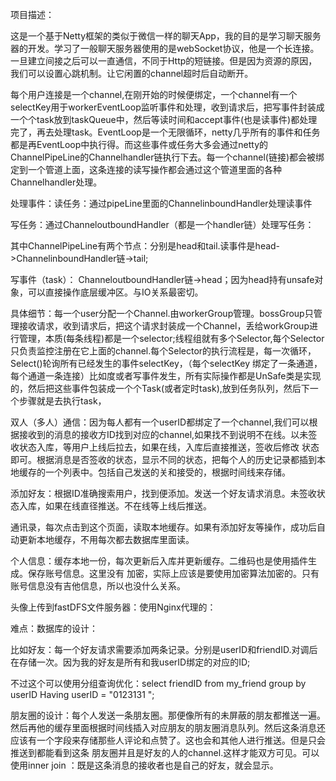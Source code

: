 项目描述：

这是一个基于Netty框架的类似于微信一样的聊天App，我的目的是学习聊天服务器的开发。学习了一般聊天服务器使用的是webSocket协议，他是一个长连接。一旦建立间接之后可以一直通信，不同于Http的短链接。但是因为资源的原因，我们可以设置心跳机制。让它闲置的channel超时后自动断开。

每个用户连接是一个channel,在刚开始的时候便绑定，一个channel有一个selectKey用于workerEventLoop监听事件和处理，收到请求后，把写事件封装成一个个task放到taskQueue中，然后等读时间和accept事件(也是读事件)都处理完了，再去处理task。EventLoop是一个无限循环，netty几乎所有的事件和任务都是再EventLoop中执行得。而这些事件或任务大多会通过netty的ChannelPipeLine的Channelhandler链执行下去。每一个channel(链接)都会被绑定到一个管道上面，这条连接的读写操作都会通过这个管道里面的各种Channelhandler处理。

处理事件：读任务：通过pipeLine里面的ChannelinboundHandler处理读事件

写任务：通过ChanneloutboundHandler（都是一个handler链）处理写任务：

其中ChannelPipeLine有两个节点：分别是head和tail.读事件是head->ChannelinboundHandler链->tail;

写事件（task）： ChanneloutboundHandler链->head；因为head持有unsafe对象，可以直接操作底层缓冲区。与IO关系最密切。

具体细节：每一个user分配一个Channel.由workerGroup管理。bossGroup只管理接收请求，收到请求后，把这个请求封装成一个Channel，丢给workGroup进行管理，本质(每条线程)都是一个selector;线程组就有多个Selector,每个Selector只负责监控注册在它上面的channel.每个Selector的执行流程是，每一次循环，Select()轮询所有已经发生的事件selectKey，（每个selectKey 绑定了一条通道，每个通道一条连接）比如度或者写事件发生，所有实际操作都是UnSafe类是实现的，然后把这些事件包装成一个个Task(或者定时task),放到任务队列，然后下一个步骤就是去执行task，

双人（多人）通信：因为每人都有一个userID都绑定了一个channel,我们可以根据接收到的消息的接收方ID找到对应的channel,如果找不到说明不在线。以未签收状态入库，等用户上线后拉去，如果在线，入库后直接推送，签收后修改 状态即可。根据消息是否签收的状态，显示不同的状态，把每个人的历史记录都插到本地缓存的一个列表中。包括自己发送的关和接受的，根据时间线来存储。

添加好友：根据ID准确搜索用户，找到便添加。发送一个好友请求消息。未签收状态入库，如果在线直径推送。不在线等上线后推送。

通讯录，每次点击到这个页面，读取本地缓存。如果有添加好友等操作，成功后自动更新本地缓存，不用每次都去数据库里面读。

个人信息：缓存本地一份，每次更新后入库并更新缓存。二维码也是使用插件生成。保存账号信息。这里没有 加密，实际上应该是要使用加密算法加密的。只有账号信息没有吉他信息，所以也没什么关系。

头像上传到fastDFS文件服务器：使用Nginx代理的：



难点：数据库的设计：

比如好友：每一个好友请求需要添加两条记录。分别是userID和friendID.对调后在存储一次。因为我的好友是所有和我userID绑定的对应的ID;

不过这个可以使用分组查询优化：select friendID from my_friend  group by userID Having userID = "0123131 ";

朋友圈的设计：每个人发送一条朋友圈。那便像所有的未屏蔽的朋友都推送一遍。然后再他的缓存里面根据时间线插入对应朋友的朋友圈消息队列。然后这条消息还应该有一个字段来存储那些人评论和点赞了。这也会和其他人进行推送。但是只会推送到都能看到这条 朋友圈并且是好友的人的channel.这样才能双方可见。可以使用inner join ：既是这条消息的接收者也是自己的好友，就会显示。
